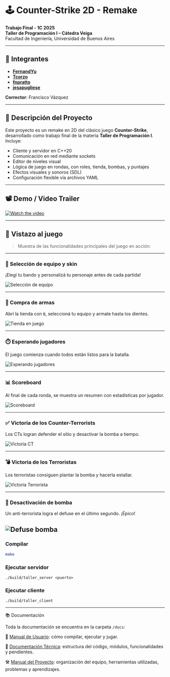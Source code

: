 # 🕹️ Counter-Strike 2D - Remake

**Trabajo Final - 1C 2025**  
**Taller de Programación I – Cátedra Veiga**  
Facultad de Ingeniería, Universidad de Buenos Aires

---

## 👥 Integrantes

- **[FernandYu](https://github.com/FernandoYu)**
- **[Tcorzo](https://github.com/tcorzo)**
- **[fnpratto](https://github.com/fnpratto)**
- **[jesapugliese](https://github.com/jesapugliese)**

**Corrector**: Francisco Vázquez

---

## 📄 Descripción del Proyecto

Este proyecto es un remake en 2D del clásico juego **Counter-Strike**, desarrollado como trabajo final de la materia **Taller de Programación I**. Incluye:

- Cliente y servidor en C++20
- Comunicación en red mediante sockets
- Editor de niveles visual
- Lógica de juego en rondas, con roles, tienda, bombas, y puntajes
- Efectos visuales y sonoros (SDL)
- Configuración flexible vía archivos YAML

---

## 📽️ Demo / Video Trailer

[![Watch the video](docs\img\log-in-window.png)](https://youtu.be/liW75mH29Ns)

---

## 🎥 Vistazo al juego

> Muestra de las funcionalidades principales del juego en acción:

---

### 🧢 Selección de equipo y skin  
¡Elegí tu bando y personalizá tu personaje antes de cada partida!

![Selección de equipo](docs/gif/choose_skin_team.gif)

---

### 💼 Compra de armas  
Abrí la tienda con `B`, seleccioná tu equipo y armate hasta los dientes.

![Tienda en juego](docs/gif/store.gif)

---

### ⏱️ Esperando jugadores  
El juego comienza cuando todos están listos para la batalla.

![Esperando jugadores](docs/gif/wait_for_player.gif)

---

### 📊 Scoreboard  
Al final de cada ronda, se muestra un resumen con estadísticas por jugador.

![Scoreboard](docs/gif/score_board_view.gif)

---

### ✅ Victoria de los Counter-Terrorists  
Los CTs logran defender el sitio y desactivar la bomba a tiempo.

![Victoria CT](docs/gif/ct_win.gif)

---

### 💣 Victoria de los Terroristas  
Los terroristas consiguen plantar la bomba y hacerla estallar.

![Victoria Terrorista](docs/gif/terrorist_win.gif)

---

### 🔧 Desactivación de bomba  
Un anti-terrorista logra el defuse en el último segundo. ¡Épico!

![Defuse bomba](docs/gif/defuse_bomb.gif)
-----



### Compilar

```bash
make
```

### Ejecutar servidor
```
./build/taller_server <puerto>
```

### Ejecutar cliente
```
./build/taller_client
```

---
📚 Documentación

Toda la documentación se encuentra en la carpeta `/docs`:

📘 [Manual de Usuario](docs\manual_usuario.md): cómo compilar, ejecutar y jugar.

🧠 [Documentación Técnica](docs\documentacion_tecnica.md): estructura del código, módulos, funcionalidades y pendientes.

🛠️ [Manual del Proyecto](docs\manual_de_proyecto.md): organización del equipo, herramientas utilizadas, problemas y aprendizajes.
